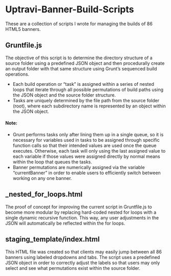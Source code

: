 # Uptravi-Banner-Build-Scripts

These are a collection of scripts I wrote for managing the builds of 86 HTML5 banners.

## Gruntfile.js

The objective of this script is to determine the directory structure of a source folder using a predefined JSON object and then procedurally create an output folder with that same structure using Grunt’s sequenced build operations. 

* Each build operation or “task” is assigned within a series of nested loops that iterate through all possible permutations of build paths using the JSON object and the source folder structure.
* Tasks are uniquely determined by the file path from the source folder (root), where each subdirectory name is represented by an object within the JSON object.

#### Note:
* Grunt performs tasks only after lining them up in a single queue, so it is necessary for variables used in tasks to be assigned through specific function calls so that their intended values are used once the queue executes. Otherwise, each task will only using the last assigned value to each variable if those values were assigned directly by normal means within the loop that queues the tasks.
* Banner permutations are numerically assigned via the variable “currentBanner” in order to enable users to efficiently switch between working on any one banner.


## _nested_for_loops.html

The proof of concept for improving the current script in Gruntfile.js to become more modular by replacing hard-coded nested for loops with a single dynamic recursive function. This way, any user adjustments in the JSON will automatically be reflected within the for loops. 


## staging_template/index.html

This HTML file was created so that clients may easily jump between all 86 banners using labeled dropdowns and tabs. The script uses a predefined JSON object in order to correctly adjust the labels so that users may only select and see what permutations exist within the source folder.
